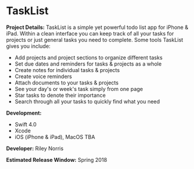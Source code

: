 # TaskList

**Project Details:**
TaskList is a simple yet powerful todo list app for iPhone & iPad. Within a clean interface you can keep track of all your tasks for projects or just general tasks you need to complete. Some tools TaskList gives you include:
- Add projects and project sections to organize different tasks
- Set due dates and reminders for tasks & projects as a whole
- Create notes for individual tasks & projects
- Create voice reminders
- Attach documents to your tasks & projects
- See your day's or week's task simply from one page
- Star tasks to denote their importance
- Search through all your tasks to quickly find what you need

**Development:**
- Swift 4.0
- Xcode
- iOS (iPhone & iPad), MacOS TBA

**Developer:** Riley Norris

**Estimated Release Window:** Spring 2018

